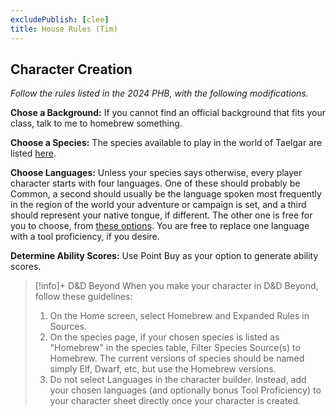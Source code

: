 ```yaml
---
excludePublish: [clee]
title: House Rules (Tim)
---
```

## Character Creation

*Follow the rules listed in the 2024 PHB, with the following modifications.*

**Chose a Background:** If you cannot find an official background that fits your class, talk to me to homebrew something. 

**Choose a Species:** The species available to play in the world of Taelgar are listed [here](<../../species/mechanics/species-of-taelgar.md>).

**Choose Languages:** Unless your species says otherwise, every player character starts with four languages. One of these should probably be Common, a second should usually be the language spoken most frequently in the region of the world your adventure or campaign is set, and a third should represent your native tongue, if different. The other one is free for you to choose, from [these options](<../../background/languages.md>). You are free to replace one language with a tool proficiency, if you desire. 

**Determine Ability Scores:** Use Point Buy as your option to generate ability scores. 

>[!info]+ D&D Beyond
> When you make your character in D&D Beyond, follow these guidelines:
> 1. On the Home screen, select Homebrew and Expanded Rules in Sources. 
> 2. On the species page, if your chosen species is listed as "Homebrew" in the species table, Filter Species Source(s) to Homebrew. The current versions of species should be named simply Elf, Dwarf, etc, but use the Homebrew versions. 
> 3. Do not select Languages in the character builder. Instead, add your chosen languages (and optionally bonus Tool Proficiency) to your character sheet directly once your character is created.

